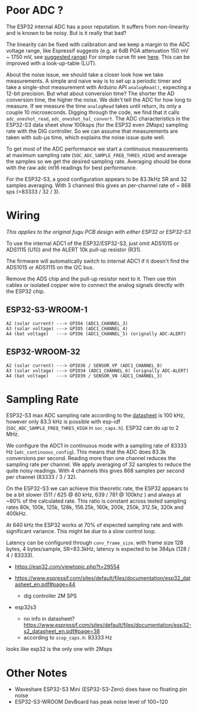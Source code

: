 # Poor ADC ?

The ESP32 internal ADC has a poor reputation.
It suffers from non-linearity and is known to be noisy. But is it really that bad?

The linearity can be fixed with calibration and we keep a margin to the ADC voltage range, like Espressif suggests
(e.g. at 6dB PGA attenuation 150 mV ~ 1750 mV,
see [suggested range](https://docs.espressif.com/projects/esp-idf/en/v4.4/esp32s3/api-reference/peripherals/adc.html#_CPPv425adc1_config_channel_atten14adc1_channel_t11adc_atten_t))
For simple curve fit see [here](https://github.com/espressif/esp-idf/issues/164#issuecomment-318861287).
This can be improved with a look-up-table (LUT).

About the noise issue, we should take a closer look how we take measurements.
A simple and naive way is to set up a periodic timer and take a single-shot measurement with Arduino API `analogRead()`,
expecting a 12-bit precision. But what about conversion time? The shorter the AD conversion time, the higher the noise.
We didn't tell the ADC for how long to measure. If we measure the time `analogRead` takes until return, its only a
couple 10 microseconds. Digging through the code, we find that it calls `adc_oneshot_read`, `adc_oneshot_hal_convert`.
The ADC characteristics in the ESP32-S3 data sheet show 100ksps (for the ESP32 even 2Msps) sampling rate with the DIG
controller. So we can assume that
measurements are taken with sub-µs time, which explains the noise issue quite well.

To get most of the ADC performance we start a continuous measurements at maximum sampling
rate (`SOC_ADC_SAMPLE_FREQ_THRES_HIGH`) and average the samples so we get the
desired sampling rate. Averaging should be done with the raw adc int16 readings for best performance.

For the ESP32-S3, a good configuration appears to be 83.3kHz SR and 32 samples averaging. With 3 channesl this gives an
per-channel rate of ~ 868 sps (=83333 / 32 / 3).

# Wiring

*This applies to the original fugu PCB design with either ESP32 or ESP32-S3*

To use the internal ADC1 of the ESP32/ESP32-S3, just omit ADS1015 or ADS1115 (U10) and the ALERT 10k pull-up resistor
(R31).

The firmware will automatically switch to internal ADC1 if it doesn't find the ADS1015 or ADS1115 on the I2C bus.

Remove the ADS chip and the pull-up resistor next to it. Then use thin cables or isolated copper wire to
connect the analog signals directly with the ESP32 chip.

## ESP32-S3-WROOM-1

```
A2 (solar current) ---> GPIO4 (ADC1_CHANNEL_3)
A3 (solar voltage) ---> GPIO5 (ADC1_CHANNEL_4)
A4 (bat voltage)   ---> GPIO6 (ADC1_CHANNEL_5) (orignally ADC-ALERT)
```

## ESP32-WROOM-32

```
A2 (solar current) ---> GPIO36 / SENSOR_VP (ADC1_CHANNEL_0)
A3 (solar voltage) ---> GPIO34 (ADC1_CHANNEL_6) (orignally ADC-ALERT)
A4 (bat voltage)   ---> GPIO39 / SENSOR_VN (ADC1_CHANNEL_3) 
```

# Sampling Rate

ESP32-S3 max ADC sampling rate according to
the [datasheet](https://www.espressif.com/sites/default/files/documentation/esp32-s3_datasheet_en.pdf#page=65) is 100
kHz, however only 83.3 kHz is possible with
esp-idf (`SOC_ADC_SAMPLE_FREQ_THRES_HIGH` in `soc_caps.h`).
ESP32 can do up to 2 MHz.

We configure the ADC1 in continuous mode with a sampling rate of 83333 Hz (`adc_continuous_config`).
This means that the ADC does 83.3k conversions per second. Reading more than one channel reduces the sampling rate per
channel.
We apply averaging of 32 samples to reduce the quite noisy readings.
With 4 channels this gives 868 samples per second per channel (83333 / 3 / 32).

On the ESP32-S3 we can achieve this theoretic rate, the ESP32 appears to be a bit slower (511 / 625 @ 80 kHz, 639 /
781 @ 100khz ) and always at ~80% of the calculated rate. This ratio is constant across tested sampling rates 80k, 100k,
125k, 128k, 156.25k, 160k, 200k, 250k, 312.5k, 320k and 400kHz.

At 640 kHz the ESP32 works at 70% of expected sampling rate and with significant variance. This might be due to a slow
control loop.

Latency can be configured through `conv_frame_size`.
with frame size 128 bytes, 4 bytes/sample, SR=83.3kHz, latency is
expected to be 384µs (128 / 4 / 83333).

* https://esp32.com/viewtopic.php?t=29554


* https://www.espressif.com/sites/default/files/documentation/esp32_datasheet_en.pdf#page=44
    * dig controller 2M SPS

* esp32s3
    * no info in
      datasheet? https://www.espressif.com/sites/default/files/documentation/esp32-s2_datasheet_en.pdf#page=38
    * according to `scop_caps.h`: 83333 Hz

looks like esp32 is the only one with 2Msps

# Other Notes

* Waveshare ESP32-S3 Mini (ESP32-S3-Zero) does have no floating pin noise
* ESP32-S3-WROOM DevBoard has peak noise level of 100~120